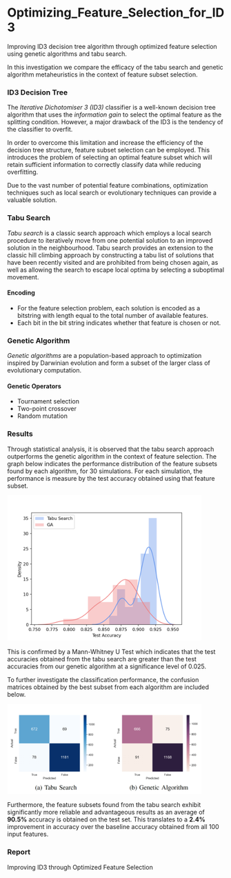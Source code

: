 # Optimizing_Feature_Selection_for_ID3
Improving ID3 decision tree algorithm through optimized feature selection using genetic algorithms and tabu search.

In this investigation we compare the efficacy of the tabu search and genetic algorithm metaheuristics in the context of feature subset selection.



### ID3 Decision Tree

The *Iterative Dichotomiser 3 (ID3)* classifier is a well-known decision tree algorithm that uses the *information gain* to select the optimal feature as the splitting condition. However, a major drawback of the ID3 is the tendency of the classifier to overfit. 

In order to overcome this limitation and increase the efficiency of the decision tree structure, feature subset selection can be employed. This introduces
the problem of selecting an optimal feature subset which will retain sufficient information to correctly classify data while reducing overfitting. 

Due to the vast number of potential feature combinations, optimization techniques such as local search or evolutionary techniques can provide a valuable solution.



### Tabu Search

*Tabu search* is a classic search approach which employs a local search procedure to iteratively move from one potential solution to an improved solution in the neighbourhood. Tabu search provides an extension to the classic hill climbing approach by constructing a tabu list of solutions that have been recently visited and are prohibited from being chosen again, as well as allowing the search to escape local optima by selecting a suboptimal movement.

#### Encoding

- For the feature selection problem, each solution is encoded as a bitstring with length equal to the total number of available features. 
- Each bit in the bit string indicates whether that feature is chosen or not.




### Genetic Algorithm

*Genetic algorithms* are a population-based approach to optimization inspired by Darwinian evolution and form a subset of the larger class of evolutionary computation. 

#### Genetic Operators 

- Tournament selection
- Two-point crossover 
- Random mutation



### Results

Through statistical analysis, it is observed that the tabu search approach outperforms the genetic algorithm in the context of feature selection. The graph below indicates the performance distribution of the feature subsets found by each algorithm, for 30 simulations. For each simulation, the performance is measure by the test accuracy obtained using that feature subset.

<img src="ts_ga_performance_distribution.png" alt="performance distributions." width="450"/>

This is confirmed by a Mann-Whitney U Test which indicates that the test accuracies obtained from the tabu search are greater than the test accuracies from our genetic algorithm at a significance level of 0.025.

To further investigate the classification performance, the confusion matrices obtained by the best subset from each algorithm are included below.


<img src="confusion_matrices.png" alt="confusion matrices" width="450"/>


Furthermore, the feature subsets found from the tabu search exhibit significantly more reliable and advantageous results as an average of **90.5%** accuracy is obtained on the test set. This translates to a **2.4%** improvement in accuracy over the baseline accuracy obtained from all 100 input features.


### Report

Improving ID3 through Optimized Feature Selection
